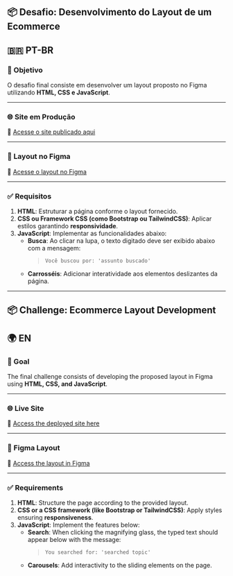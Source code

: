 ## 📦 Desafio: Desenvolvimento do Layout de um Ecommerce

## 🇧🇷 PT-BR

### 📝 Objetivo

O desafio final consiste em desenvolver um layout proposto no Figma utilizando **HTML, CSS e JavaScript**.

---

### 🌐 Site em Produção

🔗 [Acesse o site publicado aqui](https://bmr23.github.io/AVANTI_projeto_1/)

---

### 🎨 Layout no Figma

🔗 [Acesse o layout no Figma](https://www.figma.com/design/NsuWd0lNMP7tOBkM9yLsl5/innovation-class--Copy-?node-id=13-673&p=f&t=58U2zvLGuFK7grcq-0)

---

### ✅ Requisitos

1. **HTML**: Estruturar a página conforme o layout fornecido.  
2. **CSS ou Framework CSS (como Bootstrap ou TailwindCSS)**: Aplicar estilos garantindo **responsividade**.  
3. **JavaScript**: Implementar as funcionalidades abaixo:
   - **Busca**: Ao clicar na lupa, o texto digitado deve ser exibido abaixo com a mensagem:
     > `Você buscou por: 'assunto buscado'`
   - **Carrosséis**: Adicionar interatividade aos elementos deslizantes da página.

---

## 📦 Challenge: Ecommerce Layout Development

## 🌍 EN

### 📝 Goal

The final challenge consists of developing the proposed layout in Figma using **HTML, CSS, and JavaScript**.

---

### 🌐 Live Site

🔗 [Access the deployed site here](https://bmr23.github.io/AVANTI_projeto_1/)

---

### 🎨 Figma Layout

🔗 [Access the layout in Figma](https://www.figma.com/design/NsuWd0lNMP7tOBkM9yLsl5/innovation-class--Copy-?node-id=13-673&p=f&t=58U2zvLGuFK7grcq-0)

---

### ✅ Requirements

1. **HTML**: Structure the page according to the provided layout.  
2. **CSS or a CSS framework (like Bootstrap or TailwindCSS)**: Apply styles ensuring **responsiveness**.  
3. **JavaScript**: Implement the features below:
   - **Search**: When clicking the magnifying glass, the typed text should appear below with the message:
     > `You searched for: 'searched topic'`
   - **Carousels**: Add interactivity to the sliding elements on the page.
